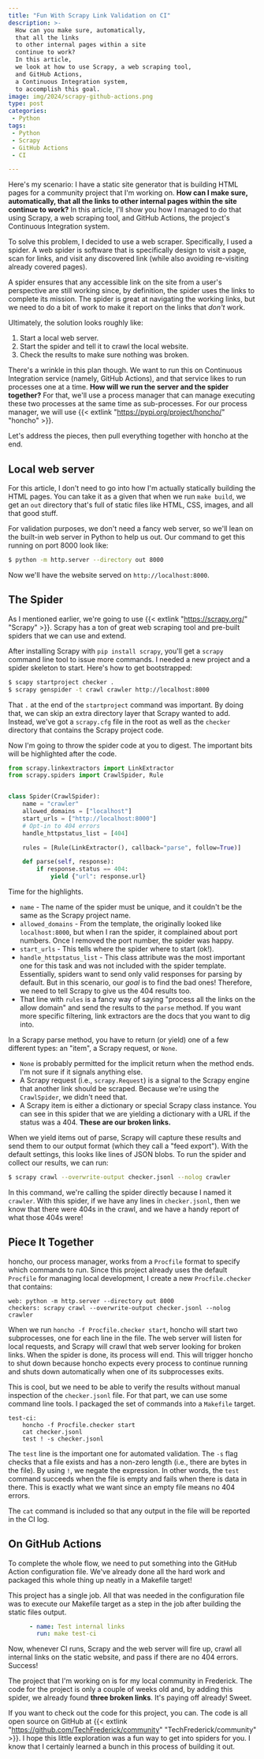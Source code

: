 ```yaml
---
title: "Fun With Scrapy Link Validation on CI"
description: >-
  How can you make sure, automatically,
  that all the links
  to other internal pages within a site
  continue to work?
  In this article,
  we look at how to use Scrapy, a web scraping tool,
  and GitHub Actions,
  a Continuous Integration system,
  to accomplish this goal.
image: img/2024/scrapy-github-actions.png
type: post
categories:
 - Python
tags:
 - Python
 - Scrapy
 - GitHub Actions
 - CI

---
```


Here's my scenario:
I have a static site generator
that is building HTML pages
for a community project
that I'm working on.
**How can I make sure, automatically,
that all the links
to other internal pages within the site
continue to work?**
In this article,
I'll show you how I managed to do that
using Scrapy, a web scraping tool,
and GitHub Actions,
the project's Continuous Integration system.

To solve this problem,
I decided to use a web scraper.
Specifically,
I used a spider.
A web spider is software that is specifically design
to visit a page,
scan for links,
and visit any discovered link
(while also avoiding re-visiting already covered pages).

A spider ensures that any accessible link
on the site from a user's perspective
are still working since,
by definition,
the spider uses the links to complete its mission.
The spider is great at navigating the working links,
but we need to do a bit of work
to make it report on the links that *don't* work.

Ultimately,
the solution looks roughly like:

1. Start a local web server.
2. Start the spider and tell it to crawl the local website.
3. Check the results to make sure nothing was broken.

There's a wrinkle in this plan though.
We want to run this on Continuous Integration service
(namely, GitHub Actions),
and that service likes to run processes one at a time.
**How will we run the server and the spider together?**
For that,
we'll use a process manager
that can manage executing these two processes at the same time
as sub-processes.
For our process manager,
we will use
{{< extlink "https://pypi.org/project/honcho/" "honcho" >}}.

Let's address the pieces,
then pull everything together with honcho at the end.

## Local web server

For this article,
I don't need to go into how I'm actually statically building the HTML pages.
You can take it as a given that when we run `make build`,
we get an `out` directory that's full of static files like HTML, CSS, images,
and all that good stuff.

For validation purposes,
we don't need a fancy web server,
so we'll lean on the built-in web server in Python to help us out.
Our command to get this running on port 8000 look like:

```bash
$ python -m http.server --directory out 8000
```

Now we'll have the website served on `http://localhost:8000`.

## The Spider

As I mentioned earlier,
we're going to use
{{< extlink "https://scrapy.org/" "Scrapy" >}}.
Scrapy has a ton of great web scraping tool
and pre-built spiders that we can use and extend.

After installing Scrapy with `pip install scrapy`,
you'll get a `scrapy` command line tool to issue more commands.
I needed a new project and a spider skeleton to start.
Here's how to get bootstrapped:

```bash
$ scapy startproject checker .
$ scrapy genspider -t crawl crawler http://localhost:8000
```

That `.` at the end of the `startproject` command was important.
By doing that, we can skip an extra directory layer that Scrapy wanted to add.
Instead, we've got a `scrapy.cfg` file in the root
as well as the `checker` directory
that contains the Scrapy project code.

Now I'm going to throw the spider code at you to digest.
The important bits will be highlighted after the code.

```python
from scrapy.linkextractors import LinkExtractor
from scrapy.spiders import CrawlSpider, Rule


class Spider(CrawlSpider):
    name = "crawler"
    allowed_domains = ["localhost"]
    start_urls = ["http://localhost:8000"]
    # Opt-in to 404 errors
    handle_httpstatus_list = [404]

    rules = [Rule(LinkExtractor(), callback="parse", follow=True)]

    def parse(self, response):
        if response.status == 404:
            yield {"url": response.url}
```

Time for the highlights.

* `name` - The name of the spider must be unique, and it couldn't be the same
    as the Scrapy project name.
* `allowed_domains` - From the template, the originally looked like `localhost:8000`,
    but when I ran the spider, it complained about port numbers.
    Once I removed the port number, the spider was happy.
* `start_urls` - This tells where the spider where to start (ok!).
* `handle_httpstatus_list` - This class attribute was the most important one
    for this task and was not included with the spider template.
    Essentially, spiders want to send only valid responses for parsing by default.
    But in this scenario, our *goal* is to find the bad ones!
    Therefore, we need to tell Scrapy to give us the 404 results too.
* That line with `rules` is a fancy way of saying "process all the links
    on the allow domain" and send the results to the `parse` method.
    If you want more specific filtering, link extractors are the docs
    that you want to dig into.

In a Scrapy parse method, you have to return (or yield) one of a few different types:
an "item", a Scrapy request, or `None`.

* `None` is probably permitted for the implicit return when the method ends.
    I'm not sure if it signals anything else.
* A Scrapy request (i.e., `scrapy.Request`) is a signal to the Scrapy engine
    that another link should be scraped. Because we're using the `CrawlSpider`,
    we didn't need that.
* A Scrapy item is either a dictionary or special Scrapy class instance.
    You can see in this spider that we are yielding a dictionary
    with a URL if the status was a 404. **These are our broken links.**

When we yield items out of parse,
Scrapy will capture these results and send them to our output format
(which they call a "feed export").
With the default settings,
this looks like lines of JSON blobs.
To run the spider and collect our results,
we can run:

```bash
$ scrapy crawl --overwrite-output checker.jsonl --nolog crawler
```

In this command, we're calling the spider directly
because I named it `crawler`.
With this spider,
if we have any lines in `checker.jsonl`,
then we know that there were 404s in the crawl,
and we have a handy report of what those 404s were!

## Piece It Together

honcho, our process manager,
works from a `Procfile` format
to specify which commands to run.
Since this project already uses the default `Procfile`
for managing local development,
I create a new `Procfile.checker` that contains:

```text
web: python -m http.server --directory out 8000
checkers: scrapy crawl --overwrite-output checker.jsonl --nolog crawler
```

When we run `honcho -f Procfile.checker start`,
honcho will start two subprocesses,
one for each line in the file.
The web server will listen for local requests,
and Scrapy will crawl that web server looking for broken links.
When the spider is done,
its process will end.
This will trigger honcho to shut down
because honcho expects every process to continue running
and shuts down automatically when one of its subprocesses exits.

This is cool, but we need to be able to verify the results
without manual inspection of the `checker.jsonl` file.
For that part,
we can use some command line tools.
I packaged the set of commands into a `Makefile` target.

```make
test-ci:
	honcho -f Procfile.checker start
	cat checker.jsonl
	test ! -s checker.jsonl
```

The `test` line is the important one for automated validation.
The `-s` flag checks that a file exists and has a non-zero length
(i.e., there are bytes in the file).
By using `!`,
we negate the expression.
In other words,
the `test` command succeeds when the file is empty
and fails when there is data in there.
This is exactly what we want
since an empty file means no 404 errors.

The `cat` command is included
so that any output in the file will be reported in the CI log.

## On GitHub Actions

To complete the whole flow,
we need to put something into the GitHub Action configuration file.
We've already done all the hard work and packaged this whole thing up neatly
in a Makefile target!

This project has a single job.
All that was needed in the configuration file was to execute our Makefile target
as a step in the job after building the static files output.

```yaml
      - name: Test internal links
        run: make test-ci
```

Now,
whenever CI runs,
Scrapy and the web server will fire up,
crawl all internal links on the static website,
and pass if there are no 404 errors.
Success!

The project that I'm working on
is for my local community in Frederick.
The code for the project is only a couple of weeks old
and, by adding this spider,
we already found **three broken links**.
It's paying off already! Sweet.

If you want to check out the code for this project, you can.
The code is all open source on GitHub
at {{< extlink "https://github.com/TechFrederick/community" "TechFrederick/community" >}}.
I hope this little exploration was a fun way to get into spiders for you.
I know that I certainly learned a bunch in this process of building it out.
